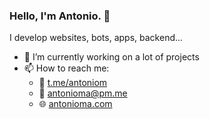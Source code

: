 ### Hello, I'm Antonio. 👋
I develop websites, bots, apps, backend...
<!--
**4nt0n10M4/4nt0n10M4** is a ✨ _special_ ✨ repository because its `README.md` (this file) appears on your GitHub profile.

Here are some ideas to get you started:

- 🔭 I’m currently working on ...
- 🌱 I’m currently learning ...
- 👯 I’m looking to collaborate on ...
- 🤔 I’m looking for help with ...
- 💬 Ask me about ...
- 📫 How to reach me: ...
- 😄 Pronouns: ...
- ⚡ Fun fact: ...
-->

- 🔭 I’m currently working on a lot of projects
- 📫 How to reach me: 
  - 💬 [t.me/antoniom](https://t.me/antoniom)
  - 📧 antonioma@pm.me
  - 🌐 [antonioma.com](https://antonioma.com)
